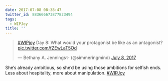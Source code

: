 ```yaml
---
date: 2017-07-08 08:38:47
twitter_id: 883666673877823494
tags:
  - WIPJoy
title: ''
---
```


<blockquote class="twitter-tweet"><p lang="en" dir="ltr"><a href="https://twitter.com/hashtag/WIPjoy?src=hash&amp;ref_src=twsrc%5Etfw">#WIPjoy</a> Day 8: What would your protagonist be like as an antagonist? <a href="https://t.co/fZEwLaT5Od">pic.twitter.com/fZEwLaT5Od</a></p>&mdash; Bethany A. Jennings✨ (@simmeringmind) <a href="https://twitter.com/simmeringmind/status/883547453601009665?ref_src=twsrc%5Etfw">July 8, 2017</a></blockquote>
<script async src="https://platform.twitter.com/widgets.js" charset="utf-8"></script>

She’s already ambitious, so she’d be using those ambitions for selfish ends. Less about hospitality, more about manipulation. [#WIPJoy](https://twitter.com/hashtag/WIPJoy)
